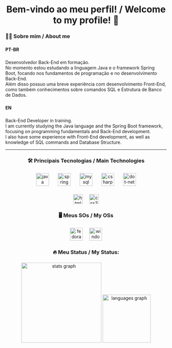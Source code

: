 <h1 align="center">Bem-vindo ao meu perfil! / Welcome to my profile! 👋</h1>

###

<h3 align="left">👩‍💻  Sobre mim / About me</h3>

###

<h4 align="left">PT-BR</h4>

###

<p align="left">Desenvolvedor Back-End em formação. <br>No momento estou estudando a linguagem Java e o framework Spring Boot, focando nos fundamentos de programação e no desenvolvimento Back-End. <br>Além disso possuo uma breve experiência com desenvolvimento Front-End, como também conhecimentos sobre comandos SQL e Estrutura de Banco de Dados.</p>

###

<h4 align="left">EN</h4>

###

<p align="left">Back-End Developer in training. <br>I am currently studying the Java language and the Spring Boot framework, focusing on programming fundamentals and Back-End development. <br>I also have some experience with Front-End development, as well as knowledge of SQL commands and Database Structure.</p>

---

<h3 align="center">🛠 Principais Tecnologias / Main Technologies</h3>

###

<div align="center">
  <img src="https://cdn.jsdelivr.net/gh/devicons/devicon/icons/java/java-original.svg" height="40" alt="java logo"  />
  <img width="20" />
  <img src="https://cdn.jsdelivr.net/gh/devicons/devicon/icons/spring/spring-original.svg" height="40" alt="spring logo"  />
  <img width="20" />
  <img src="https://cdn.jsdelivr.net/gh/devicons/devicon/icons/mysql/mysql-original.svg" height="40" alt="mysql logo"  />
  <img width="20" />
  <img src="https://cdn.jsdelivr.net/gh/devicons/devicon/icons/csharp/csharp-original.svg" height="40" alt="csharp logo"  />
  <img width="20" />
  <img src="https://cdn.jsdelivr.net/gh/devicons/devicon/icons/dot-net/dot-net-plain-wordmark.svg" height="40" alt="dot-net logo"  />
</div>

###

<div align="center">
  <img src="https://cdn.jsdelivr.net/gh/devicons/devicon/icons/html5/html5-original.svg" height="30" alt="html5 logo"  />
  <img width="12" />
  <img src="https://cdn.jsdelivr.net/gh/devicons/devicon/icons/css3/css3-original.svg" height="30" alt="css3 logo"  />
</div>

###

<h3 align="center">🖥️ Meus SOs / My OSs</h3>

###

<div align="center">
  <img src="https://cdn.jsdelivr.net/gh/devicons/devicon/icons/fedora/fedora-original.svg" height="40" alt="fedora logo"  />
  <img width="12" />
  <img src="https://cdn.jsdelivr.net/gh/devicons/devicon/icons/windows8/windows8-original.svg" height="40" alt="windows8 logo"  />
</div>

###

<h3 align="center">🔥    Meu Status / My Status:</h3>

###

<div align="center">
  <img src="https://github-readme-stats.vercel.app/api?username=rafinho0&hide_title=false&hide_rank=true&show_icons=true&include_all_commits=true&count_private=true&disable_animations=false&theme=dracula&locale=en&hide_border=true&order=1" height="250" alt="stats graph"  />
  <img src="https://github-readme-stats.vercel.app/api/top-langs?username=rafinho0&locale=en&hide_title=false&layout=compact&card_width=320&langs_count=5&theme=dracula&hide_border=true&order=2" height="150" alt="languages graph"  />
</div>

###
